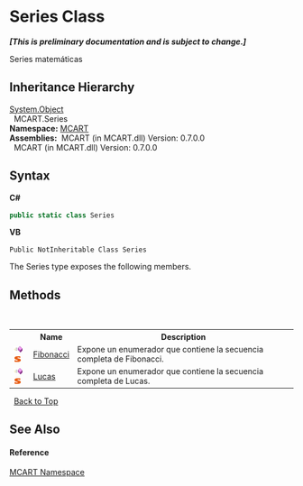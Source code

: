 # Series Class
 _**\[This is preliminary documentation and is subject to change.\]**_

Series matemáticas


## Inheritance Hierarchy
<a href="http://msdn2.microsoft.com/es-es/library/e5kfa45b" target="_blank">System.Object</a><br />&nbsp;&nbsp;MCART.Series<br />
**Namespace:**&nbsp;<a href="89e7854f-fe6f-d208-fb0c-b17953422852">MCART</a><br />**Assemblies:**&nbsp;&nbsp;MCART (in MCART.dll) Version: 0.7.0.0<br />&nbsp;&nbsp;MCART (in MCART.dll) Version: 0.7.0.0<br />

## Syntax

**C#**<br />
``` C#
public static class Series
```

**VB**<br />
``` VB
Public NotInheritable Class Series
```

The Series type exposes the following members.


## Methods
&nbsp;<table><tr><th></th><th>Name</th><th>Description</th></tr><tr><td>![Public method](media/pubmethod.gif "Public method")![Static member](media/static.gif "Static member")</td><td><a href="22d9ecc0-0437-5039-c2b6-d648783d0204">Fibonacci</a></td><td>
Expone un enumerador que contiene la secuencia completa de Fibonacci.</td></tr><tr><td>![Public method](media/pubmethod.gif "Public method")![Static member](media/static.gif "Static member")</td><td><a href="84d5808a-3a6e-7df0-d206-25e7ab27d9b7">Lucas</a></td><td>
Expone un enumerador que contiene la secuencia completa de Lucas.</td></tr></table>&nbsp;
<a href="#series-class">Back to Top</a>

## See Also


#### Reference
<a href="89e7854f-fe6f-d208-fb0c-b17953422852">MCART Namespace</a><br />